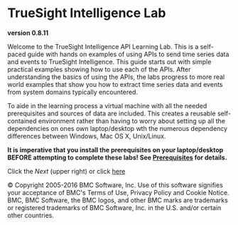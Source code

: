 TrueSight Intelligence Lab
==========================
__version 0.8.11__

Welcome to the TrueSight Intelligence API Learning Lab. This is a self-paced guide with hands on examples of using
APIs to send time series data and events to TrueSight Intelligence. This guide starts out with simple
practical examples showing how to use each of the APIs. After understanding the basics of using the APIs,
the labs progress to more real world examples that show you how to extract time series data and
events from system domains typically encountered.

To aide in the learning process a virtual machine with all the needed prerequisites and sources of data
are included. This creates a reusable self-contained environment rather than having to worry about setting up
all the dependencies on ones own laptop/desktop wth the numerous dependency differences between
Windows, Mac OS X, Unix/Linux.

__It is imperative that you install the prerequisites on your laptop/desktop BEFORE attempting to
complete these labs! See [Prerequisites](getting_started/prerequisites.md) for details.__

Click the _Next_ (upper right) or click [here](getting_started/prerequisites.md)

© Copyright 2005-2016 BMC Software, Inc. Use of this software signifies your acceptance of BMC's
Terms of Use, Privacy Policy and Cookie Notice. BMC, BMC Software, the BMC logos,
and other BMC marks are trademarks or registered trademarks of
BMC Software, Inc. in the U.S. and/or certain other countries.

